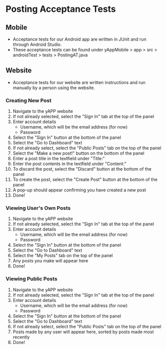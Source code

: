 # Posting Acceptance Tests

## Mobile
 - Acceptance tests for our Android app are written in JUnit and run through Android Studio.
 - These acceptance tests can be found under yAppMobile > app > src > androidTest > tests > PostingAT.java

## Website
 - Acceptance tests for our website are written instructions and run manually by a person using the website.

 ### Creating New Post
1. Navigate to the yAPP website
2. If not already selected, select the "Sign In" tab at the top of the panel
3. Enter account details
    - Username, which will be the email address (for now)
    - Password
4. Select the "Sign In" button at the bottom of the panel
5. Select the "Go to Dashboard" text
6. If not already select, select the "Public Posts" tab on the top of the panel
7. Select the "Make a new post!" button on the bottom of the panel
8. Enter a post title in the textfield under "Title:"
9. Enter the post contents in the textfield under "Content:"
10. To discard the post, select the "Discard" button at the bottom of the panel
11. To create the post, select the "Create Post" button at the bottom of the panel
12. A pop-up should appear confirming you have created a new post
13. Done!

 ### Viewing User's Own Posts
1. Navigate to the yAPP website
2. If not already selected, select the "Sign In" tab at the top of the panel
3. Enter account details
    - Username, which will be the email address (for now)
    - Password
4. Select the "Sign In" button at the bottom of the panel
5. Select the "Go to Dashboard" text
6. Select the "My Posts" tab on the top of the panel
7. Any posts you make will appear here
8. Done!

 ### Viewing Public Posts
1. Navigate to the yAPP website
2. If not already selected, select the "Sign In" tab at the top of the panel
3. Enter account details
    - Username, which will be the email address (for now)
    - Password
4. Select the "Sign In" button at the bottom of the panel
5. Select the "Go to Dashboard" text
6. If not already select, select the "Public Posts" tab on the top of the panel
7. Posts made by any user will appear here, sorted by posts made most recently
8. Done!
